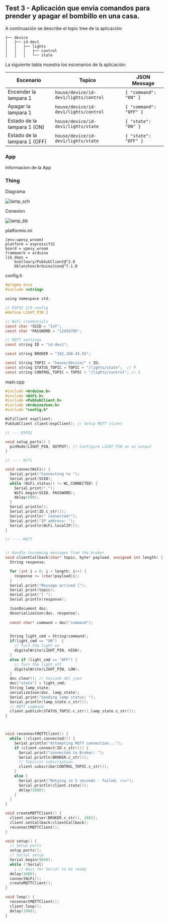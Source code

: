 
## Test 3 - Aplicación que envia comandos para prender y apagar el bombillo en una casa.



A continuación se describe el topic tree de la aplicación:

```
├── device
│   ├── id-dev1
│   │   ├── lights
│   │   │   ├── control
│   │   │   └── state
```

La siguiente tabla muestra los escenarios de la aplicación:

| **Escenario**                  | **Topico**                            | **JSON Message**                      |
|--------------------------------|---------------------------------------|---------------------------------------|
| Encender la lampara 1          | `house/device/id-dev1/lights/control` | `{ "command": "ON" }`                 |
| Apagar la lampara 1            | `house/device/id-dev1/lights/control` | `{ "command": "OFF" }`                |
| Estado de la lampara 1 (ON)    | `house/device/id-dev1/lights/state`   | `{ "state": "ON" }`                   |
| Estado de la lampara 1 (OFF)   | `house/device/id-dev1/lights/state`   | `{ "state": "OFF" }`                  |


### App

Informacion de la App

### Thing

Diagrama

![lamp_sch](house_lamp_sch.png)

Conexion

![lamp_bb](house_lamp_bb.png)

platformio.ini

```
[env:upesy_wroom]
platform = espressif32
board = upesy_wroom
framework = arduino
lib_deps = 
	knolleary/PubSubClient@^2.8
	bblanchon/ArduinoJson@^7.1.0
```

config.h

```h
#pragma once
#include <string>

using namespace std;

// ESP32 I/O config
#define LIGHT_PIN 2

// WiFi credentials
const char *SSID = "IoT";
const char *PASSWORD = "1245678h";

// MQTT settings
const string ID = "id-dev1";

const string BROKER = "192.168.43.55";

const string TOPIC = "house/device/" + ID;
const string STATUS_TOPIC = TOPIC + "/lights/state";  // P
const string CONTROL_TOPIC = TOPIC + "/lights/control"; // S
```

main.cpp

```c
#include <Arduino.h>
#include <WiFi.h>
#include <PubSubClient.h>
#include <ArduinoJson.h>
#include "config.h"

WiFiClient espClient;
PubSubClient client(espClient); // Setup MQTT client

// --- ESP32

void setup_ports() {
  pinMode(LIGHT_PIN, OUTPUT); // Configure LIGHT_PIN as an output
}

// ---- Wifi

void connectWiFi() {
  Serial.print("Connecting to ");
  Serial.print(SSID);
  while (WiFi.status() != WL_CONNECTED) {   
    Serial.print(".");
    WiFi.begin(SSID, PASSWORD);
    delay(500);
  }
  Serial.println();
  Serial.print(ID.c_str());
  Serial.println(" connected!");
  Serial.print("IP address: ");
  Serial.println(WiFi.localIP());
}

// ---- MQTT


// Handle incomming messages from the broker
void clientCallback(char* topic, byte* payload, unsigned int length) {
  String response;

  for (int i = 0; i < length; i++) {
    response += (char)payload[i];
  }
  Serial.print("Message arrived [");
  Serial.print(topic);
  Serial.print("] ");
  Serial.println(response);

  JsonDocument doc;
  deserializeJson(doc, response);
  
  const char* command = doc["command"];
  

  String light_cmd = String(command);
  if(light_cmd == "ON")  {
    // Turn the light on
    digitalWrite(LIGHT_PIN, HIGH);
  }
  else if (light_cmd == "OFF") {  
    // Turn the light off
    digitalWrite(LIGHT_PIN, LOW);
  }
  doc.clear(); // Vaciado del json
  doc["state"] = light_cmd;
  String lamp_state;
  serializeJson(doc, lamp_state);
  Serial.print("Sending lamp status: ");
  Serial.println(lamp_state.c_str());
  // MQTT command
  client.publish(STATUS_TOPIC.c_str(),lamp_state.c_str());
}



void reconnectMQTTClient() {
  while (!client.connected()) {
    Serial.println("Attempting MQTT connection...");
    if (client.connect(ID.c_str())) {
      Serial.print("connected to Broker: ");
      Serial.println(BROKER.c_str());
      // Topic(s) subscription
      client.subscribe(CONTROL_TOPIC.c_str());
    }
    else {
      Serial.print("Retying in 5 seconds - failed, rc=");
      Serial.println(client.state());
      delay(5000);
    }
  }
}

void createMQTTClient() {
  client.setServer(BROKER.c_str(), 1883);
  client.setCallback(clientCallback);
  reconnectMQTTClient();
}

void setup() {
  // Setup ports
  setup_ports();
  // Serial setup
  Serial.begin(9600);
  while (!Serial)
    ; // Wait for Serial to be ready
  delay(1000);
  connectWiFi();
  createMQTTClient();
}

void loop() {
  reconnectMQTTClient();
  client.loop();
  delay(1000);
}
```

